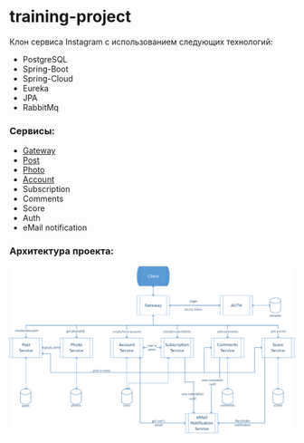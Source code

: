 # training-project

Клон сервиса Instagram с использованием следующих технологий:
* PostgreSQL
* Spring-Boot
* Spring-Cloud
* Eureka
* JPA
* RabbitMq


### Сервисы:
* [Gateway](https://github.com/Chernyllexs/insta-gateway-service)
* [Post](https://github.com/Chernyllexs/insta-post-service)
* [Photo](https://github.com/Chernyllexs/insta-photo-service)
* [Account](https://github.com/Chernyllexs/insta-account-service)
* Subscription
* Comments
* Score
* Auth
* eMail notification 


### Архитектура проекта:
![Alt-текст](https://github.com/Chernyllexs/training-project/blob/master/docs/img/services_v_1.png "bd")

